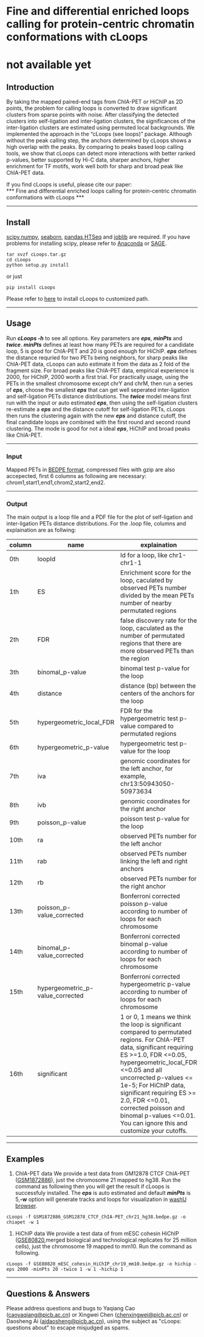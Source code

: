 # Fine and differential enriched loops calling for protein-centric chromatin conformations with cLoops

# not available yet 

## Introduction
By taking the mapped paired-end tags from ChIA-PET or HiChIP as 2D points, the problem for calling loops is converted to draw significant clusters from sparse points with noise. After classifying the detected clusters into self-ligation and inter-ligation clusters, the significances of the inter-ligation clusters are estimated using permuted local backgrounds. We implemented the approach in the “cLoops (see loops)” package. Although without the peak calling step, the anchors determined by cLoops shows a high overlap with the peaks. By comparing to peaks based loop calling tools, we show that cLoops can detect more interactions with better ranked p-values, better supported by Hi-C data, sharper anchors, higher enrichment for TF motifs, work well both for sharp and broad peak like ChIA-PET data.

If you find cLoops is useful, please cite our paper:    
*** Fine and differential enriched loops calling for protein-centric chromatin conformations with cLoops ***

--------
## Install
[scipy](https://www.scipy.org/),[numpy](http://www.numpy.org/), [seaborn](https://seaborn.pydata.org/), [pandas](http://pandas.pydata.org/),[HTSeq](https://github.com/simon-anders/htseq) and [joblib](https://pythonhosted.org/joblib/) are required. If you have problems for installing scipy, please refer to [Anaconda](https://docs.continuum.io/anaconda/) or [SAGE](http://www.sagemath.org/).
```
tar xvzf cLoops.tar.gz
cd cLoops
python setup.py install    
```

or just

```
pip install cLoops
```
Please refer to [here](https://docs.python.org/2/install/index.html) to install cLoops to customized path.

--------
## Usage
Run ***cLoops -h*** to see all options. Key parameters are ***eps***, ***minPts*** and ***twice***. ***minPts*** defines at least how many PETs are required for a candidate loop, 5 is good for ChIA-PET and 20 is good enough for HiChIP. ***eps*** defines the distance requried for two PETs being neighbors, for sharp peaks like ChIA-PET data, cLoops can auto estimate it from the data as 2 fold of the fragment size. For broad peaks like ChIA-PET data, empirical experience is 2000, for HiChIP, 2000 worth a first trial. For practically usage, using the PETs in the smallest chromosome except chrY and chrM, then run a series of ***eps***, choose the smallest ***eps*** that can get well seperated inter-ligation and self-ligation PETs distance distributions. The ***twice*** model means first run with the input or auto estimated ***eps***, then using the self-ligation clusters re-estimate a ***eps*** and the distance cutoff for self-ligation PETs, cLoops then runs the clustering again with the new ***eps*** and distance cutoff, the final candidate loops are combined with the first round and second round clustering. The mode is good for not a ideal ***eps***, HiChIP and broad peaks like ChIA-PET.

--------
### Input  
Mapped PETs in [BEDPE format](http://bedtools.readthedocs.io/en/latest/content/general-usage.html), compressed files with gzip are also accepected, first 6 columns as following are necessary: chrom1,start1,end1,chrom2,start2,end2.

--------
### Output
The main output is a loop file and a PDF file for the plot of self-ligation and inter-ligation PETs distance distributions.
For the .loop file, columns and explaination are as follwing:

column | name | explaination
------ | ---- | ------------
0th | loopId | Id for a loop, like chr1-chr1-1
1th | ES | Enrichment score for the loop, caculated by observed PETs number divided by the mean PETs number of nearby permutated  regions
2th | FDR | false discovery rate for the loop, caculated as the number of permutated regions that there are more observed PETs than the region  
3th | binomal\_p-value | binomal test p-value for the loop
4th | distance | distance (bp) between the centers of the anchors for the loop
5th | hypergeometric\_local\_FDR | FDR for the hypergeometric test p-value compared to permutated regions
6th | hypergeometric\_p-value | hypergeometric test p-value for the loop
7th | iva | genomic coordinates for the left anchor, for example, chr13:50943050-50973634
8th | ivb | genomic coordinates for the right anchor
9th | poisson_p-value | poisson test p-value for the loop
10th | ra | observed PETs number for the left anchor
11th | rab | observed PETs number linking the left and right anchors
12th | rb | observed PETs number for the right anchor
13th | poisson\_p-value\_corrected | Bonferroni corrected poisson p-value according to number of loops for each chromosome
14th | binomal\_p-value\_corrected | Bonferroni corrected binomal p-value according to number of loops for each chromosome
15th | hypergeometric\_p-value\_corrected | Bonferroni corrected hypergeometric p-value according to number of loops for each chromosome
16th | significant | 1 or 0, 1 means we think the loop is significant compared to permutated regions. For ChIA-PET data, significant requiring ES >=1.0, FDR <=0.05, hypergeometric\_local\_FDR <=0.05 and all uncorrected p-values <= 1e-5; For HiChIP data, significant requiring ES >= 2.0, FDR <=0.01, corrected poisson and binomal p-values <=0.01. You can ignore this and customize your cutoffs.

--------
## Examples
1. ChIA-PET data
We provide a test data from GM12878 CTCF ChIA-PET ([GSM1872886](https://www.ncbi.nlm.nih.gov/geo/query/acc.cgi?acc=GSM1872886)), just the chromosome 21 mapped to hg38. Run the command as following then you will get the result if cLoops is successfuly installed. The ***eps*** is auto estimated and default ***minPts*** is 5,**-w** option will generate tracks and loops for visualization in [washU browser](http://epigenomegateway.wustl.edu/browser/).
```
cLoops -f GSM1872886_GSM12878_CTCF_ChIA-PET_chr21_hg38.bedpe.gz -o chiapet -w 1
```    

1. HiChIP data
We provide a test data of from mESC cohesin HiChIP ([GSE80820](https://www.ncbi.nlm.nih.gov/geo/query/acc.cgi?acc=GSE80820),merged biological and technological replicates for 25 million cells), just the chromosome 19 mapped to mm10. Run the command as following.
```
cLoops -f GSE80820_mESC_cohesin_HiChIP_chr19_mm10.bedpe.gz -o hichip -eps 2000 -minPts 20 -twice 1 -w 1 -hichip 1
```

--------
## Questions & Answers  
Please address questions and bugs to Yaqiang Cao (caoyaqiang@picb.ac.cn) or Xingwei Chen (chenxingwei@picb.ac.cn) or Daosheng Ai (aidaosheng@picb.ac.cn), using the subject as "cLoops: questions about" to escape misjudged as spams.  
